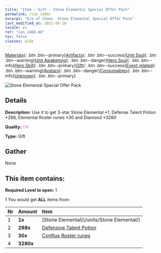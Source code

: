 ```yaml
---
title: "Item - Gift - Stone Elemental Special Offer Pack"
permalink: /con_1469/
excerpt: "Era of Chaos  Stone Elemental Special Offer Pack"
last_modified_at: 2021-05-18
locale: en
ref: "con_1469.md"
toc: false
classes: wide
---
```

 [Materials](/Items/){: .btn .btn--primary}[Artifacts](/Items/Artifacts/){: .btn .btn--success}[Unit Soul](/Items/UnitSoul/){: .btn .btn--warning}[Unit Awakening](/Items/UnitAwakening/){: .btn .btn--danger}[Hero Soul](/Items/HeroSoul/){: .btn .btn--info}[Hero Skill](/Items/HeroSkill/){: .btn .btn--primary}[Gift](/Items/Gift/){: .btn .btn--success}[Event related](/Items/Events/){: .btn .btn--warning}[Avatars](/Items/Avatars/){: .btn .btn--danger}[Consumables](/Items/Consumables/){: .btn .btn--info}[Unknown](/Items/Unknown/){: .btn .btn--primary}

 ![Stone Elemental Special Offer Pack](/images/t/i_907083.png)

## Details
 **Description:** Use it to get 3-star Stone Elemental *1, Defense Talent Potion *288, Elemental Roster runes *30 and Diamond *3280

 **Quality:** <span style="color: #DA70D6">OK</span>

 **Type:** Gift

## Gather

  None

## This item contains:

 **Required Level to open:** 1

 1 You would get **ALL** items  from:

  | Nr | Amount |     Item    |
  |:---|:-------|:------------|
  | 1 |  **1x** | [Stone Elemental](/units/Stone Elemental/) |  | 
  | 2 |  **288x** | [Defensive Talent Potion](/Items/con_787/) |  | 
  | 3 |  **30x** | [Conflux Roster runes](/Items/con_791/) |  | 
  | 4 |  **3280x** | <i class="fas fa-gem"/> |  | 
